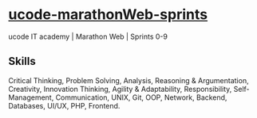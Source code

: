 # [ucode-marathonWeb-sprints](https://vchkhr.com/ucode-marathonWeb-sprints)
ucode IT academy | Marathon Web | Sprints 0-9

## Skills
Critical Thinking, Problem Solving, Analysis, Reasoning & Argumentation, Creativity, Innovation Thinking, Agility & Adaptability, Responsibility, Self-Management, Communication, UNIX, Git, OOP, Network, Backend, Databases, UI/UX, PHP, Frontend.
